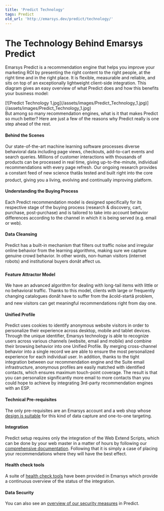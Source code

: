 ```yaml
---
title: 'Predict Technology'
tags: Predict
old_url: 'http://emarsys.dev/predict/technology/'
---
```


The Technology Behind Emarsys Predict
=====================================

 Emarsys Predict is a recommendation engine that helps you improve your marketing ROI by presenting the right content to the right people, at the right time and in the right place. It is flexible, measurable and reliable, and sits on top of an exceptionally lightweight client-side integration. This diagram gives an easy overview of what Predict does and how this benefits your business model:

<div class="center"><div class="floatnone">[![Predict Technology 1.jpg](/assets/images/Predict_Technology_1.jpg)](/assets/images/Predict_Technology_1.jpg)</div></div> But among so many recommendation engines, what is it that makes Predict so much better? Here are just a few of the reasons why Predict really is one step ahead of the rest.

#### Behind the Scenes

 Our state-of-the-art machine learning software processes diverse behavioral data including page views, checkouts, add-to-cart events and search queries. Millions of customer interactions with thousands of products can be processed in real time, giving up-to-the-minute, individual recommendations with every page refresh. Our ongoing research provides a constant feed of new science thatâ&#128;&#153;s tested and built right into the core product, giving you a living, evolving and continually improving platform.

#### Understanding the Buying Process

 Each Predict recommendation model is designed specifically for its respective stage of the buying process (research & discovery, cart, purchase, post-purchase) and is tailored to take into account behavior differences according to the channel in which it is being served (e.g. email or web).

#### Data Cleansing

 Predict has a built-in mechanism that filters out traffic noise and irregular online behavior from the learning algorithms, making sure we capture genuine crowd behavior. In other words, non-human visitors (internet robots) and institutional buyers donâ&#128;&#153;t affect us.

#### Feature Attractor Model

 We have an advanced algorithm for dealing with long-tail items with little or no behavioral traffic. Thanks to this model, clients with large or frequently changing catalogues donâ&#128;&#153;t have to suffer from the â&#128;&#156;cold-startâ&#128;&#157; problem, and new visitors can get meaningful recommendations right from day one.

#### Unified Profile

 Predict uses cookies to identify anonymous website visitors in order to personalize their experience across desktop, mobile and tablet devices. Through the unique identifier, Emarsys technology is able to recognize users across various channels (website, email and mobile) and combine their browsing behavior into one Unified Profile. By merging cross-channel behavior into a single record we are able to ensure the most personalized experience for each individual user. In addition, thanks to the tight integration between our recommendation engine and the Suite email infrastructure, anonymous profiles are easily matched with identified contacts, which ensures maximum touch-point coverage. The result is that you can personalize significantly more email to more contacts than you could hope to achieve by integrating 3rd-party recommendation engines with an ESP.

#### Technical Pre-requisites

 The only pre-requisites are an Emarsys account and a web shop whose [design is suitable](/Getting%20Started/about.md) for this kind of data capture and one-to-one targeting.

#### Integration

 Predict setup requires only the integration of the Web Extend Scripts, which can be done by your web master in a matter of hours by following our [comprehensive documentation](http://emarsys.dev/getstarted/first-steps/web-extend/). Following that it is simply a case of placing your recommendations where they will have the best effect.

#### Health check tools

 A suite of [health check tools](/Predict/user-guide.md) have been provided in Emarsys which provide a continuous overview of the status of the integration.

#### Data Security

 You can also see an [overview of our security measures](/Resources/predict-security.md) in Predict.